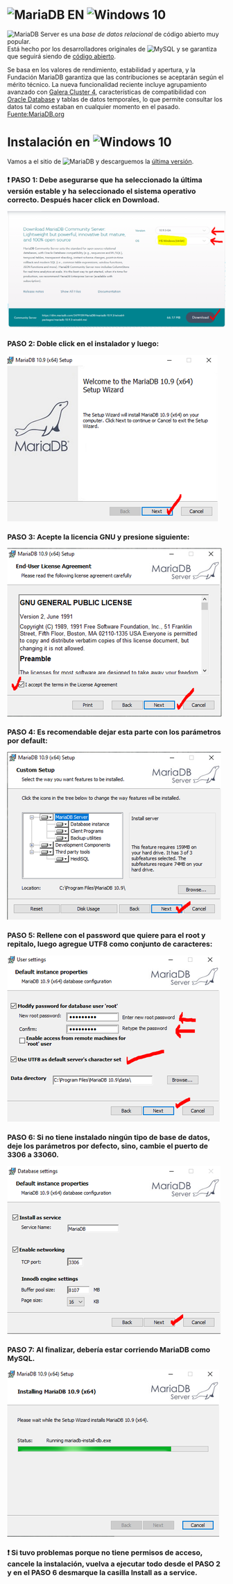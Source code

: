 # <img src="https://upload.wikimedia.org/wikipedia/commons/thumb/c/ca/MariaDB_colour_logo.svg/416px-MariaDB_colour_logo.svg.png" alt="MariaDB" width="20%"/> EN <img src="https://upload.wikimedia.org/wikipedia/commons/a/a3/Windows10Logo.png" alt="Windows 10" width="20%"/>


<img src="https://upload.wikimedia.org/wikipedia/commons/thumb/c/ca/MariaDB_colour_logo.svg/416px-MariaDB_colour_logo.svg.png" alt="MariaDB" width="10%"/> Server es una  _base de datos relacional_ de código abierto muy popular.   
Está hecho por los desarrolladores originales de <img src="https://labs.mysql.com/common/logos/mysql-logo.svg" alt="MySQL" width="6%"/> y se garantiza que seguirá siendo de [código abierto](https://es.wikipedia.org/wiki/C%C3%B3digo_abierto). 

Se basa en los valores de rendimiento, estabilidad y apertura, y la Fundación MariaDB garantiza que las 
contribuciones se aceptarán según el mérito técnico. 
La nueva funcionalidad reciente incluye agrupamiento avanzado con [Galera Cluster 4](https://galeracluster.com/), 
características de compatibilidad con [Oracle Database](https://www.oracle.com/database/) y tablas de datos temporales, 
lo que permite consultar los datos tal como estaban en cualquier momento en el pasado.  
[Fuente:MariaDB.org](https://mariadb.org/)

# Instalación en <img src="https://upload.wikimedia.org/wikipedia/commons/a/a3/Windows10Logo.png" alt="Windows 10" width="20%"/>
  
Vamos a el sitio de <img src="https://upload.wikimedia.org/wikipedia/commons/thumb/c/ca/MariaDB_colour_logo.svg/416px-MariaDB_colour_logo.svg.png" alt="MariaDB" width="10%"/> y descarguemos la [última versión](https://mariadb.com/downloads/).  

### ❗ PASO 1: Debe asegurarse que ha seleccionado la última versión estable y ha seleccionado el sistema operativo correcto. Después hacer click en Download.

![IMG1](https://github.com/dtravisany/ACI253/blob/main/assets/img/IMG1_MARIA_WIN.PNG)
  
### PASO 2: Doble click en el instalador y luego:

![IMG2](https://github.com/dtravisany/ACI253/blob/main/assets/img/IMG2_MARIA_WIN.PNG)
  
### PASO 3: Acepte la licencia GNU y presione siguiente:
  
![IMG3](https://github.com/dtravisany/ACI253/blob/main/assets/img/IMG3_MARIA_WIN.PNG)

### PASO 4: Es recomendable dejar esta parte con los parámetros por default:

![IMG4](https://github.com/dtravisany/ACI253/blob/main/assets/img/IMG4_MARIA_WIN.PNG)

### PASO 5: Rellene con el password que quiere para el root y repitalo, luego agregue UTF8 como conjunto de caracteres:

![IMG5](https://github.com/dtravisany/ACI253/blob/main/assets/img/IMG5_MARIA_WIN.PNG)

### PASO 6: Si no tiene instalado ningún tipo de base de datos, deje los parámetros por defecto, sino, cambie el puerto de 3306 a 33060.

![IMG6](https://github.com/dtravisany/ACI253/blob/main/assets/img/IMG6_MARIA_WIN.PNG)

### PASO 7:  Al finalizar, debería estar corriendo MariaDB como MySQL.

![IMG7](https://github.com/dtravisany/ACI253/blob/main/assets/img/IMG7_MARIA_WIN.PNG)

### ❗ Si tuvo problemas porque no tiene permisos de acceso, cancele la instalación, vuelva a ejecutar todo desde el PASO 2 y en el PASO 6 desmarque la casilla Install as a service.

